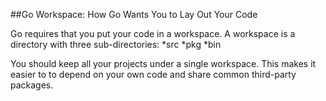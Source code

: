 ##Go Workspace: How Go Wants You to Lay Out Your Code

Go requires that you put your code in a workspace. A workspace is a directory with three sub-directories:
*src
*pkg
*bin

You should keep all your projects under a single workspace. This makes it easier to to depend on your own code and share common third-party packages.


